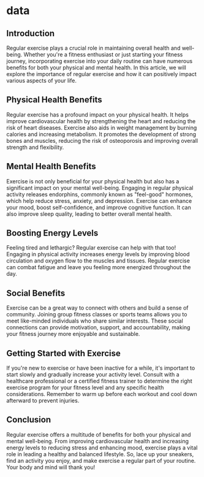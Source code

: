 # data

## Introduction

Regular exercise plays a crucial role in maintaining overall health and well-being.
Whether you're a fitness enthusiast or just starting your fitness journey, incorporating
 exercise into your daily routine can have numerous benefits for
both your physical and mental health.
In this article, we will explore the importance of regular exercise
 and how it can positively impact
 various aspects of your life.

## Physical Health Benefits

Regular exercise has a profound impact on your physical health. It helps improve cardiovascular health by strengthening the heart and reducing the risk of heart diseases. Exercise also aids in weight management by burning calories and increasing metabolism. It promotes the development of strong bones and muscles, reducing the risk of osteoporosis and improving overall strength and flexibility.

## Mental Health Benefits

Exercise is not only beneficial for your physical health but also has a significant impact on your mental well-being. Engaging in regular physical activity releases endorphins, commonly known as "feel-good" hormones, which help reduce stress, anxiety, and depression. Exercise can enhance your mood, boost self-confidence, and improve cognitive function. It can also improve sleep quality, leading to better overall mental health.

## Boosting Energy Levels

Feeling tired and lethargic? Regular exercise can help with that too! Engaging in physical activity increases energy levels by improving blood circulation and oxygen flow to the muscles and tissues. Regular exercise can combat fatigue and leave you feeling more energized throughout the day.

## Social Benefits

Exercise can be a great way to connect with others and build a sense of community. Joining group fitness classes or sports teams allows you to meet like-minded individuals who share similar interests. These social connections can provide motivation, support, and accountability, making your fitness journey more enjoyable and sustainable.

## Getting Started with Exercise

If you're new to exercise or have been inactive for a while, it's important to start slowly and gradually increase your activity level. Consult with a healthcare professional or a certified fitness trainer to determine the right exercise program for your fitness level and any specific health considerations. Remember to warm up before each workout and cool down afterward to prevent injuries.

## Conclusion

Regular exercise offers a multitude of benefits for both your physical and mental well-being. From improving cardiovascular health and increasing energy levels to reducing stress and enhancing mood, exercise plays a vital role in leading a healthy and balanced lifestyle. So, lace up your sneakers, find an activity you enjoy, and make exercise a regular part of your routine. Your body and mind will thank you!
